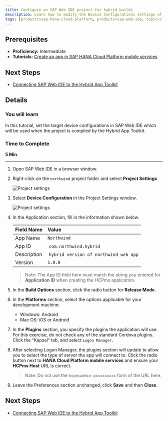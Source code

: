 ```yaml
---
title: Configure an SAP Web IDE project for hybrid builds
description: Learn how to modify the Device Configurations settings of a mobile web project for a hybrid build
tags: [products>sap-hana-cloud-platform, products>sap-web-ide, topic>cloud, topic>html5, topic>mobile, tutorial>intermediate ]
---
```


## Prerequisites  
 - **Proficiency:** Intermediate
 - **Tutorials:** [Create an app in SAP HANA Cloud Platform mobile services](http://go.sap.com/developer/tutorials/hcpms-create-app.html)


## Next Steps
 - [Connecting SAP Web IDE to the Hybrid App Toolkit](http://go.sap.com/developer/tutorials/hcpms-webide-hat-connection.html)

## Details
### You will learn  
In this tutorial, set the target device configurations in SAP Web IDE which will be used when the project is compiled by the Hybrid App Toolkit.

### Time to Complete
**5 Min**.

---

1. Open SAP Web IDE in a browser window.


2. Right-click on the `northwind` project folder and select **Project Settings**

    ![Project settings](https://raw.githubusercontent.com/SAPDocuments/Tutorials/master/tutorials/hcpms-webide-hybrid-config/2.png)

3. Select **Device Configuration** in the Project Settings window.

    ![Project settings](https://raw.githubusercontent.com/SAPDocuments/Tutorials/master/tutorials/hcpms-webide-hybrid-config/3.png)

4. In the Application section, fill in the information shown below.

    Field Name          | Value
    :------------------ | :-------------
    App Name            | `Northwind `
    App ID              | `com.northwind.hybrid`
    Description         | `hybrid version of northwind web app`
    Version             | `1.0.0`

    > Note: The App ID field here must match the string you entered for **Application ID** when creating the HCPms application.


5. In the **Build Options** section, click the radio button for **Release Mode**.

6. In the **Platforms** section, select the options applicable for your development machine:
    - 	Windows: Android
    - 	Mac OS: iOS or Android

7. In the **Plugins** section, you specify the plugins the application will use.  For this exercise, do not check any of the standard Cordova plugins. Click the “Kapsel“ tab, and select `Logon Manager`.

8. After selecting Logon Manager, the plugins section will update to allow you to select the type of server the app will connect to. Click the radio button next to **HANA Cloud Platform mobile services** and ensure your **HCPms Host** URL is correct.

    > Note: Do not use the `hcpmsadmin-pxxxxxxxxx` form of the URL here.


8. Leave the Preferences section unchanged, click **Save** and then **Close**.


## Next Steps
 - [Connecting SAP Web IDE to the Hybrid App Toolkit](http://go.sap.com/developer/tutorials/hcpms-webide-hat-connection.html)
